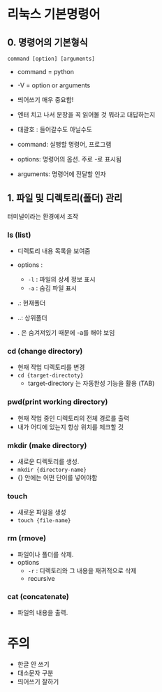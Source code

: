 # 리눅스 기본명령어

## 0. 명령어의 기본형식

```
command [option] [arguments]
```

- command = python
- -V = option or arguments
- 띄어쓰기 매우 중요함!
- 엔터 치고 나서 문장을 꼭 읽어볼 것 뭐라고 대답하는지
- 대괄호 : 들어갈수도 아닐수도

- command: 실행할 명령어, 프로그램
- options: 명령어의 옵션. 주로 -로 표시됨
- arguments: 명령어에 전달할 인자

## 1. 파일 및 디렉토리(폴더) 관리

터미널이라는 환경에서 조작

### ls (list)

- 디렉토리 내용 목록을 보여줌
- options :
    - `-l` : 파일의 상세 정보 표시 
    - `-a` : 숨김 파일 표시

- .: 현재폴더
- ..: 상위폴더
- . 은 숨겨져있기 때문에 -a를 해야 보임

### cd (change directory)

- 현재 작업 디렉토리를 변경
- `cd {target-directoty}`
    - target-directory 는 자동완성 기능을 활용 (TAB)

### pwd(print working directory)

- 현재 작업 중인 디렉토리의 전체 경로를 출력
- 내가 어디에 있는지 항상 위치를 체크할 것

### mkdir (make directory)

- 새로운 디렉토리를 생성.
- `mkdir {directory-name}`
- {} 안에는 어떤 단어를 넣어야함

### touch

- 새로운 파일을 생성
- `touch {file-name}`

### rm (rmove)

- 파일이나 폴더를 삭제.
- options
    - `-r` : 디렉토리와 그 내용을 재귀적으로 삭제
    - recursive

### cat (concatenate)

- 파일의 내용을 출력.

# 주의

- 한글 안 쓰기
- 대소문자 구분
- 띄어쓰기 잘하기

